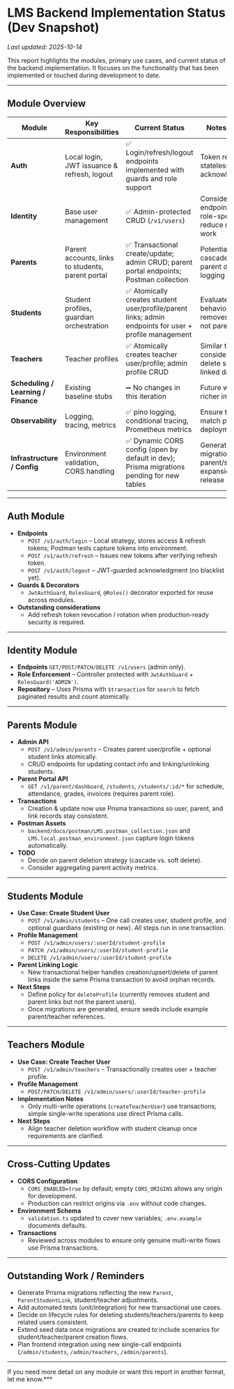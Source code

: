 # LMS Backend Implementation Status (Dev Snapshot)

_Last updated: 2025-10-14_

This report highlights the modules, primary use cases, and current status of the backend implementation. It focuses on the functionality that has been implemented or touched during development to date.

---

## Module Overview

| Module | Key Responsibilities | Current Status | Notes / Next Steps |
| ------ | -------------------- | -------------- | ------------------ |
| **Auth** | Local login, JWT issuance & refresh, logout | ✅ Login/refresh/logout endpoints implemented with guards and role support | Token revocation still stateless (logout is acknowledgment only) |
| **Identity** | Base user management | ✅ Admin-protected CRUD (`/v1/users`) | Consider aggregated endpoints that call new role-specific flows to reduce multi-step UI work |
| **Parents** | Parent accounts, links to students, parent portal | ✅ Transactional create/update; admin CRUD; parent portal endpoints; Postman collection | Potential TODO: cascade behaviour on parent deletion / audit logging |
| **Students** | Student profiles, guardian orchestration | ✅ Atomically creates student user/profile/parent links; admin endpoints for user + profile management | Evaluate delete behaviour (currently removes student but not parent user) |
| **Teachers** | Teacher profiles | ✅ Atomically creates teacher user/profile; admin profile CRUD | Similar to students—consider revisiting delete semantics for linked data |
| **Scheduling / Learning / Finance** | Existing baseline stubs | ➖ No changes in this iteration | Future work will need richer implementations |
| **Observability** | Logging, tracing, metrics | ✅ pino logging, conditional tracing, Prometheus metrics | Ensure tracing settings match production deployment |
| **Infrastructure / Config** | Environment validation, CORS handling | ✅ Dynamic CORS config (open by default in dev); Prisma migrations pending for new tables | Generate & run migration for parent/student/teacher expansions before release |

---

## Auth Module

- **Endpoints**  
  - `POST /v1/auth/login` – Local strategy, stores access & refresh tokens; Postman tests capture tokens into environment.  
  - `POST /v1/auth/refresh` – Issues new tokens after verifying refresh token.  
  - `POST /v1/auth/logout` – JWT-guarded acknowledgment (no blacklist yet).
- **Guards & Decorators**  
  - `JwtAuthGuard`, `RolesGuard`, `@Roles()` decorator exported for reuse across modules.
- **Outstanding considerations**  
  - Add refresh token revocation / rotation when production-ready security is required.

---

## Identity Module

- **Endpoints** `GET/POST/PATCH/DELETE /v1/users` (admin only).  
- **Role Enforcement** – Controller protected with `JwtAuthGuard` + `RolesGuard('ADMIN')`.  
- **Repository** – Uses Prisma with `$transaction` for `search` to fetch paginated results and count atomically.

---

## Parents Module

- **Admin API**  
  - `POST /v1/admin/parents` – Creates parent user/profile + optional student links atomically.  
  - CRUD endpoints for updating contact info and linking/unlinking students.
- **Parent Portal API**  
  - `GET /v1/parent/dashboard`, `/students`, `/students/:id/*` for schedule, attendance, grades, invoices (requires parent role).
- **Transactions**  
  - Creation & update now use Prisma transactions so user, parent, and link records stay consistent.
- **Postman Assets**  
  - `backend/docs/postman/LMS.postman_collection.json` and `LMS.local.postman_environment.json` capture login tokens automatically.
- **TODO**  
  - Decide on parent deletion strategy (cascade vs. soft delete).  
  - Consider aggregating parent activity metrics.

---

## Students Module

- **Use Case: Create Student User**  
  - `POST /v1/admin/students` – One call creates user, student profile, and optional guardians (existing or new). All steps run in one transaction.
- **Profile Management**  
  - `POST /v1/admin/users/:userId/student-profile`  
  - `PATCH /v1/admin/users/:userId/student-profile`  
  - `DELETE /v1/admin/users/:userId/student-profile`
- **Parent Linking Logic**  
  - New transactional helper handles creation/upsert/delete of parent links inside the same Prisma transaction to avoid orphan records.
- **Next Steps**  
  - Define policy for `deleteProfile` (currently removes student and parent links but not the parent users).  
  - Once migrations are generated, ensure seeds include example parent/teacher references.

---

## Teachers Module

- **Use Case: Create Teacher User**  
  - `POST /v1/admin/teachers` – Transactionally creates user + teacher profile.
- **Profile Management**  
  - `POST/PATCH/DELETE /v1/admin/users/:userId/teacher-profile`
- **Implementation Notes**  
  - Only multi-write operations (`createTeacherUser`) use transactions; simple single-write operations use direct Prisma calls.
- **Next Steps**  
  - Align teacher deletion workflow with student cleanup once requirements are clarified.

---

## Cross-Cutting Updates

- **CORS Configuration**  
  - `CORS_ENABLED=true` by default; empty `CORS_ORIGINS` allows any origin for development.  
  - Production can restrict origins via `.env` without code changes.
- **Environment Schema**  
  - `validation.ts` updated to cover new variables; `.env.example` documents defaults.
- **Transactions**  
  - Reviewed across modules to ensure only genuine multi-write flows use Prisma transactions.

---

## Outstanding Work / Reminders

- Generate Prisma migrations reflecting the new `Parent`, `ParentStudentLink`, student/teacher adjustments.  
- Add automated tests (unit/integration) for new transactional use cases.  
- Decide on lifecycle rules for deleting students/teachers/parents to keep related users consistent.  
- Extend seed data once migrations are created to include scenarios for student/teacher/parent creation flows.  
- Plan frontend integration using new single-call endpoints (`/admin/students`, `/admin/teachers`, `/admin/parents`).

---

If you need more detail on any module or want this report in another format, let me know.***

